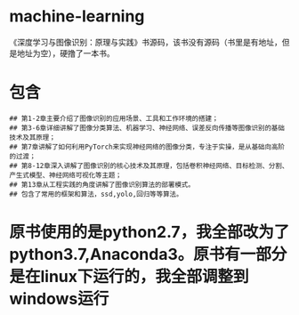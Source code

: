 # machine-learning
《深度学习与图像识别：原理与实践》书源码，该书没有源码（书里是有地址，但是地址为空），硬撸了一本书。


# 包含
    ## 第1-2章主要介绍了图像识别的应用场景、工具和工作环境的搭建；
    ## 第3-6章详细讲解了图像分类算法、机器学习、神经网络、误差反向传播等图像识别的基础技术及其原理；
    ## 第7章讲解了如何利用PyTorch来实现神经网络的图像分类，专注于实操，是从基础向高阶的过渡；
    ## 第8-12章深入讲解了图像识别的核心技术及其原理，包括卷积神经网络、目标检测、分割、产生式模型、神经网络可视化等主题；
    ## 第13章从工程实践的角度讲解了图像识别算法的部署模式。
    ## 包含了常用的框架和算法，ssd,yolo,回归等等算法。

# 原书使用的是python2.7，我全部改为了python3.7,Anaconda3。原书有一部分是在linux下运行的，我全部调整到windows运行
